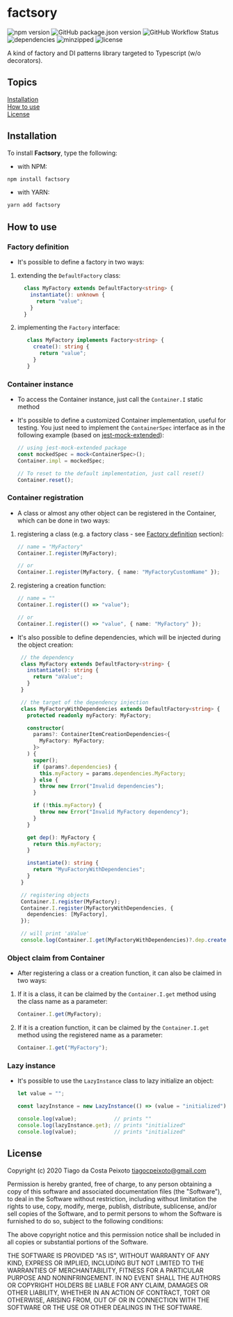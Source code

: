 # factsory

[badge.fury.io]: <> "[![npm version](https://badge.fury.io/js/factsory.svg)](https://badge.fury.io/js/factsory)"
[badge.fury.io]: <> "[![GitHub version](https://badge.fury.io/gh/tiagocpeixoto%2Ffactsory.svg)](https://badge.fury.io/gh/tiagocpeixoto%2Ffactsory)"
[GitHub badge]: <> "![validate](https://github.com/tiagocpeixoto/factsory/workflows/validate/badge.svg)"
![npm version](https://img.shields.io/npm/v/factsory)
![GitHub package.json version](https://img.shields.io/github/package-json/v/tiagocpeixoto/factsory)
![GitHub Workflow Status](https://img.shields.io/github/workflow/status/tiagocpeixoto/factsory/validate)
![dependencies](https://img.shields.io/librariesio/github/tiagocpeixoto/factsory)
![minzipped](https://img.shields.io/bundlephobia/minzip/factsory)
![license](https://img.shields.io/github/license/tiagocpeixoto/factsory)

A kind of factory and DI patterns library targeted to Typescript (w/o decorators).


## Topics

[Installation](#installation)  
[How to use](#how-to-use)  
[License](#license)  


## Installation

To install **Factsory**, type the following:

- with NPM:

``` bash
npm install factsory
```

- with YARN:

``` bash
yarn add factsory
```


## How to use

  
### Factory definition

- It's possible to define a factory in two ways:

1. extending the `DefaultFactory` class:

    ``` ts
      class MyFactory extends DefaultFactory<string> {
        instantiate(): unknown {
          return "value";
        }
      }
    ```

1. implementing the `Factory` interface:

   ``` ts
      class MyFactory implements Factory<string> {
        create(): string {
          return "value";
        }
      }
   ```


### Container instance

- To access the Container instance, just call the `Container.I` static method

- It's possible to define a customized Container implementation, useful for testing. You just need to implement 
  the `ContainerSpec` interface as in the following example (based on [jest-mock-extended](https://www.npmjs.com/package/jest-mock-extended)):

   ``` ts
   // using jest-mock-extended package
   const mockedSpec = mock<ContainerSpec>();
   Container.impl = mockedSpec;
  
   // To reset to the default implementation, just call reset()
   Container.reset();
   ```


### Container registration

- A class or almost any other object can be registered in the Container, which can be done in two ways:

1. registering a class (e.g. a factory class - see [Factory definition](#factory-definition) section):

   ``` ts
   // name = "MyFactory"
   Container.I.register(MyFactory);
   
   // or
   Container.I.register(MyFactory, { name: "MyFactoryCustomName" });
   ```

1. registering a creation function:

   ``` ts
   // name = ""
   Container.I.register(() => "value");
   
   // or
   Container.I.register(() => "value", { name: "MyFactory" });
   ```
   
- It's also possible to define dependencies, which will be injected during the object creation:
 
   ``` ts
    // the dependency
    class MyFactory extends DefaultFactory<string> {
      instantiate(): string {
        return "aValue";
      }
    }
  
    // the target of the dependency injection
    class MyFactoryWithDependencies extends DefaultFactory<string> {
      protected readonly myFactory: MyFactory;

      constructor(
        params?: ContainerItemCreationDependencies<{
          MyFactory: MyFactory;
        }>
      ) {
        super();
        if (params?.dependencies) {
          this.myFactory = params.dependencies.MyFactory;
        } else {
          throw new Error("Invalid dependencies");
        }

        if (!this.myFactory) {
          throw new Error("Invalid MyFactory dependency");
        }
      }
  
      get dep(): MyFactory {
        return this.myFactory;
      }

      instantiate(): string {
        return "MyuFactoryWithDependencies";
      }
    }  
  
    // registering objects
    Container.I.register(MyFactory);
    Container.I.register(MyFactoryWithDependencies, {
      dependencies: [MyFactory],
    });
  
    // will print 'aValue'
    console.log(Container.I.get(MyFactoryWithDependencies)?.dep.create());
   ```


### Object claim from Container

- After registering a class or a creation function, it can also be claimed in two ways: 

1. If it is a class, it can be claimed by the `Container.I.get` method using the class name as a parameter:

   ``` ts
   Container.I.get(MyFactory);
   ```

1. If it is a creation function, it can be claimed by the `Container.I.get` method using the registered name as a parameter:

   ``` ts
   Container.I.get("MyFactory");
   ```


### Lazy instance 

- It's possible to use the `LazyInstance` class to lazy initialize an object:

    ``` ts
    let value = "";

    const lazyInstance = new LazyInstance(() => (value = "initialized"));

    console.log(value);            // prints ""
    console.log(lazyInstance.get); // prints "initialized"
    console.log(value);            // prints "initialized"
    ```


## License

Copyright (c) 2020 Tiago da Costa Peixoto <tiagocpeixoto@gmail.com>

Permission is hereby granted, free of charge, to any person obtaining a copy
of this software and associated documentation files (the "Software"), to deal
in the Software without restriction, including without limitation the rights
to use, copy, modify, merge, publish, distribute, sublicense, and/or sell
copies of the Software, and to permit persons to whom the Software is
furnished to do so, subject to the following conditions:

The above copyright notice and this permission notice shall be included in all
copies or substantial portions of the Software.

THE SOFTWARE IS PROVIDED "AS IS", WITHOUT WARRANTY OF ANY KIND, EXPRESS OR
IMPLIED, INCLUDING BUT NOT LIMITED TO THE WARRANTIES OF MERCHANTABILITY,
FITNESS FOR A PARTICULAR PURPOSE AND NONINFRINGEMENT. IN NO EVENT SHALL THE
AUTHORS OR COPYRIGHT HOLDERS BE LIABLE FOR ANY CLAIM, DAMAGES OR OTHER
LIABILITY, WHETHER IN AN ACTION OF CONTRACT, TORT OR OTHERWISE, ARISING FROM,
OUT OF OR IN CONNECTION WITH THE SOFTWARE OR THE USE OR OTHER DEALINGS IN THE
SOFTWARE.


